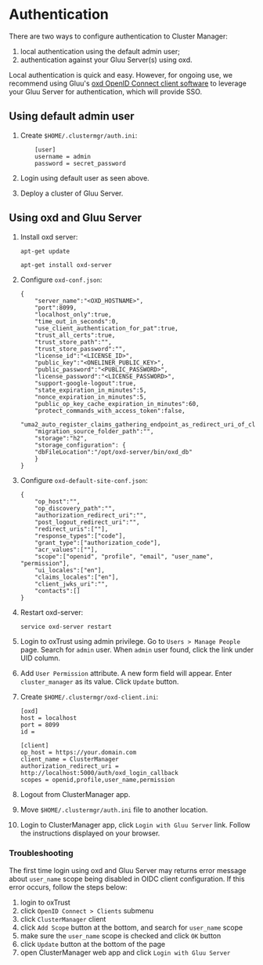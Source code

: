 # Authentication
There are two ways to configure authentication to Cluster Manager: 

1. local authentication using the default admin user;    
1. authentication against your Gluu Server(s) using oxd.    

Local authentication is quick and easy. However, for ongoing use, we recommend using Gluu's [oxd OpenID Connect client software](https://gluu.org/docs/oxd) to leverage your Gluu Server for authentication, which will provide SSO. 

## Using default admin user

1. Create `$HOME/.clustermgr/auth.ini`:     
    
    ```
        [user]
        username = admin
        password = secret_password     
    ```
    
1. Login using default user as seen above.

1. Deploy a cluster of Gluu Server.

## Using oxd and Gluu Server

1. Install oxd server:    

    ```    
    apt-get update
    
    apt-get install oxd-server
    ```    
    
1. Configure `oxd-conf.json`:                      
    ```    
    {    
        "server_name":"<OXD_HOSTNAME>",    
        "port":8099,    
        "localhost_only":true,    
        "time_out_in_seconds":0,    
        "use_client_authentication_for_pat":true,    
        "trust_all_certs":true,    
        "trust_store_path":"",    
        "trust_store_password":"",    
        "license_id":"<LICENSE_ID>",    
        "public_key":"<ONELINER_PUBLIC_KEY>",        
        "public_password":"<PUBLIC_PASSWORD>",        
        "license_password":"<LICENSE_PASSWORD>",        
        "support-google-logout":true,    
        "state_expiration_in_minutes":5,    
        "nonce_expiration_in_minutes":5,    
        "public_op_key_cache_expiration_in_minutes":60,    
        "protect_commands_with_access_token":false,    
        "uma2_auto_register_claims_gathering_endpoint_as_redirect_uri_of_client":true,    
        "migration_source_folder_path":"",    
        "storage":"h2",    
        "storage_configuration": {    
        "dbFileLocation":"/opt/oxd-server/bin/oxd_db"    
        }    
    }    
    ```    
    
1. Configure `oxd-default-site-conf.json`:        
    
    ```    
    {    
        "op_host":"",    
        "op_discovery_path":"",    
        "authorization_redirect_uri":"",    
        "post_logout_redirect_uri":"",    
        "redirect_uris":[""],    
        "response_types":["code"],    
        "grant_type":["authorization_code"],    
        "acr_values":[""],    
        "scope":["openid", "profile", "email", "user_name", "permission"],    
        "ui_locales":["en"],    
        "claims_locales":["en"],    
        "client_jwks_uri":"",    
        "contacts":[]    
    }    
    ```    

1. Restart oxd-server:    
    
    ```    
    service oxd-server restart    
    ```    

1. Login to oxTrust using admin privilege. Go to `Users > Manage People` page. Search for `admin` user. When `admin` user found, click the link under UID column.

1. Add `User Permission` attribute. A new form field will appear. Enter `cluster_manager` as its value. Click `Update` button.

1. Create `$HOME/.clustermgr/oxd-client.ini`:        
        
    ```    
    [oxd]    
    host = localhost    
    port = 8099    
    id =     
    
    [client]    
    op_host = https://your.domain.com    
    client_name = ClusterManager    
    authorization_redirect_uri = http://localhost:5000/auth/oxd_login_callback    
    scopes = openid,profile,user_name,permission    
    ```    
        
1. Logout from ClusterManager app.

1. Move `$HOME/.clustermgr/auth.ini` file to another location.

1. Login to ClusterManager app, click `Login with Gluu Server` link. Follow the instructions displayed on your browser.

### Troubleshooting

The first time login using oxd and Gluu Server may returns error message about `user_name` scope being disabled 
in OIDC client configuration. If this error occurs, follow the steps below:
    
1. login to oxTrust    
1. click `OpenID Connect > Clients` submenu        
1. click `ClusterManager` client    
1. click `Add Scope` button at the bottom, and search for `user_name` scope        
1. make sure the `user_name` scope is checked and click `OK` button    
1. click `Update` button at the bottom of the page    
1. open ClusterManager web app and click `Login with Gluu Server`    
    

